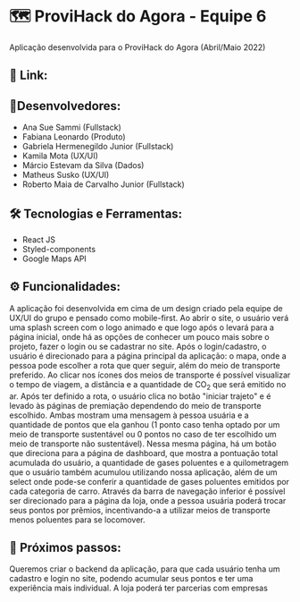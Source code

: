 # 🗺 ProviHack do Agora - Equipe 6
Aplicação desenvolvida para o ProviHack do Agora (Abril/Maio 2022)

## 🔗 Link: 

## 👥Desenvolvedores:
- Ana Sue Sammi (Fullstack)
- Fabiana Leonardo (Produto)
- Gabriela Hermenegildo Junior (Fullstack)
- Kamila Mota (UX/UI)
- Márcio Estevam da Silva (Dados)
- Matheus Susko (UX/UI)
- Roberto Maia de Carvalho Junior (Fullstack)

## 🛠 Tecnologias e Ferramentas:
- React JS
- Styled-components
- Google Maps API

## ⚙️ Funcionalidades: 
A aplicação foi desenvolvida em cima de um design criado pela equipe de UX/UI do grupo e pensado como mobile-first. Ao abrir o site, o usuário verá uma splash screen com o logo animado e que logo após o levará para a página inicial, onde há as opções de conhecer um pouco mais sobre o projeto, fazer o login ou se cadastrar no site. Após o login/cadastro, o usuário é direcionado para a página principal da aplicação: o mapa, onde a pessoa pode escolher a rota que quer seguir, além do meio de transporte preferido. Ao clicar nos ícones dos meios de transporte é possível visualizar o tempo de viagem, a distância e a quantidade de CO<sub>2</sub> que será emitido no ar. Após ter definido a rota, o usuário clica no botão "iniciar trajeto" e é levado às páginas de premiação dependendo do meio de transporte escolhido. Ambas mostram uma mensagem à pessoa usuária e a quantidade de pontos que ela ganhou (1 ponto caso tenha optado por um meio de transporte sustentável ou 0 pontos no caso de ter escolhido um meio de transporte não sustentável). Nessa mesma página, há um botão que direciona para a página de dashboard, que mostra a pontuação total acumulada do usuário, a quantidade de gases poluentes e a quilometragem que o usuário também acumulou utilizando nossa aplicação, além de um select onde pode-se conferir a quantidade de gases poluentes emitidos por cada categoria de carro. Através da barra de navegação inferior é possível ser direcionado para a página da loja, onde a pessoa usuária poderá trocar seus pontos por prêmios, incentivando-a a utilizar meios de transporte menos poluentes para se locomover.

## 👣 Próximos passos:
Queremos criar o backend da aplicação, para que cada usuário tenha um cadastro e login no site, podendo acumular seus pontos e ter uma experiência mais individual. A loja poderá ter parcerias com empresas



